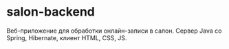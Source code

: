 # salon-backend
Веб-приложение для обработки онлайн-записи в салон. Сервер Java со Spring, Hibernate, клиент HTML, CSS, JS.

